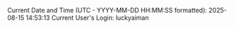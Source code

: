 Current Date and Time (UTC - YYYY-MM-DD HH:MM:SS formatted): 2025-08-15 14:53:13
Current User's Login: luckyaiman
